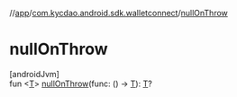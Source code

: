 //[app](../../index.md)/[com.kycdao.android.sdk.walletconnect](index.md)/[nullOnThrow](null-on-throw.md)

# nullOnThrow

[androidJvm]\
fun &lt;[T](null-on-throw.md)&gt; [nullOnThrow](null-on-throw.md)(func: () -&gt; [T](null-on-throw.md)): [T](null-on-throw.md)?
